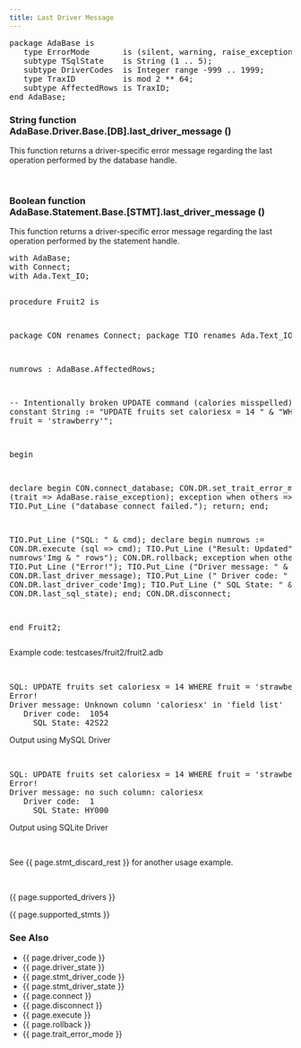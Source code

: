 ```yaml
---
title: Last Driver Message
---
```


<div class="leftside">
<pre class="code">
package AdaBase is
   type ErrorMode       is (silent, warning, raise_exception);
   subtype TSqlState    is String (1 .. 5);
   subtype DriverCodes  is Integer range -999 .. 1999;
   type TraxID          is mod 2 ** 64;
   subtype AffectedRows is TraxID;
end AdaBase;
</pre>
<h3>String function<br/>
AdaBase.Driver.Base.[DB].last_driver_message ()</h3>
<p>This function returns a driver-specific error message regarding the last
operation performed by the database handle.</p>
<br/>
<h3>Boolean function<br/>
AdaBase.Statement.Base.[STMT].last_driver_message ()</h3>
<p>This function returns a driver-specific error message regarding the last
operation performed by the statement handle.</p>
<pre class="code">
with AdaBase;
with Connect;
with Ada.Text_IO;

procedure Fruit2 is

   package CON renames Connect;
   package TIO renames Ada.Text_IO;

   numrows : AdaBase.AffectedRows;

   --  Intentionally broken UPDATE command (calories misspelled)
   cmd : constant String := "UPDATE fruits set caloriesx = 14 " &
                            "WHERE fruit = 'strawberry'";

begin

   declare
   begin
      CON.connect_database;
      CON.DR.set_trait_error_mode (trait => AdaBase.raise_exception);
   exception
      when others =>
         TIO.Put_Line ("database connect failed.");
         return;
   end;

   TIO.Put_Line ("SQL: " & cmd);
   declare
   begin
      numrows := CON.DR.execute (sql => cmd);
      TIO.Put_Line ("Result: Updated" & numrows'Img & " rows");
      CON.DR.rollback;
   exception
      when others =>
         TIO.Put_Line ("Error!");
         TIO.Put_Line ("Driver message: " & CON.DR.last_driver_message);
         TIO.Put_Line ("   Driver code: " & CON.DR.last_driver_code'Img);
         TIO.Put_Line ("     SQL State: " & CON.DR.last_sql_state);
   end;
   CON.DR.disconnect;

end Fruit2;
</pre>
<p class="caption">Example code: testcases/fruit2/fruit2.adb</p>
<br/>
<pre class="output">
SQL: UPDATE fruits set caloriesx = 14 WHERE fruit = 'strawberry'
Error!
Driver message: Unknown column 'caloriesx' in 'field list'
   Driver code:  1054
     SQL State: 42S22
</pre>
<p class="caption">Output using MySQL Driver</p>
<br/>
<pre class="output">
SQL: UPDATE fruits set caloriesx = 14 WHERE fruit = 'strawberry'
Error!
Driver message: no such column: caloriesx
   Driver code:  1
     SQL State: HY000
</pre>
<p class="caption">Output using SQLite Driver</p>
<br/>
<p class="caption">See {{ page.stmt_discard_rest }}
for another usage example.</p>
<br/>
<p>{{ page.supported_drivers }}</p>
<p>{{ page.supported_stmts }}</p>
</div>
<div class="sidenav">
  <h3>See Also</h3>
  <ul>
    <li>{{ page.driver_code }}</li>
    <li>{{ page.driver_state }}</li>
    <li>{{ page.stmt_driver_code }}</li>
    <li>{{ page.stmt_driver_state }}</li>
    <li>{{ page.connect }}</li>
    <li>{{ page.disconnect }}</li>
    <li>{{ page.execute }}</li>
    <li>{{ page.rollback }}</li>
    <li>{{ page.trait_error_mode }}</li>
  </ul>
</div>
